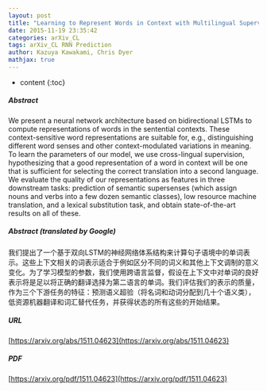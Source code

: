 ```yaml
---
layout: post
title: "Learning to Represent Words in Context with Multilingual Supervision"
date: 2015-11-19 23:35:42
categories: arXiv_CL
tags: arXiv_CL RNN Prediction
author: Kazuya Kawakami, Chris Dyer
mathjax: true
---
```


* content
{:toc}

##### Abstract
We present a neural network architecture based on bidirectional LSTMs to compute representations of words in the sentential contexts. These context-sensitive word representations are suitable for, e.g., distinguishing different word senses and other context-modulated variations in meaning. To learn the parameters of our model, we use cross-lingual supervision, hypothesizing that a good representation of a word in context will be one that is sufficient for selecting the correct translation into a second language. We evaluate the quality of our representations as features in three downstream tasks: prediction of semantic supersenses (which assign nouns and verbs into a few dozen semantic classes), low resource machine translation, and a lexical substitution task, and obtain state-of-the-art results on all of these.

##### Abstract (translated by Google)
我们提出了一个基于双向LSTM的神经网络体系结构来计算句子语境中的单词表示。这些上下文相关的词表示适合于例如区分不同的词义和其他上下文调制的意义变化。为了学习模型的参数，我们使用跨语言监督，假设在上下文中对单词的良好表示将是足以将正确的翻译选择为第二语言的单词。我们评估我们的表示的质量，作为三个下游任务的特征：预测语义超验（将名词和动词分配到几十个语义类），低资源机器翻译和词汇替代任务，并获得状态的所有这些的开始结果。

##### URL
[https://arxiv.org/abs/1511.04623](https://arxiv.org/abs/1511.04623)

##### PDF
[https://arxiv.org/pdf/1511.04623](https://arxiv.org/pdf/1511.04623)

